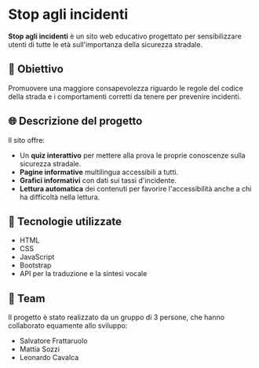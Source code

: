 # Stop agli incidenti

**Stop agli incidenti** è un sito web educativo progettato per sensibilizzare utenti di tutte le età sull'importanza della sicurezza stradale.

## 🎯 Obiettivo

Promuovere una maggiore consapevolezza riguardo le regole del codice della strada e i comportamenti corretti da tenere per prevenire incidenti.

## 🌐 Descrizione del progetto

Il sito offre:
- Un **quiz interattivo** per mettere alla prova le proprie conoscenze sulla sicurezza stradale.
- **Pagine informative** multilingua accessibili a tutti.
- **Grafici informativi** con dati sui tassi d'incidente.
- **Lettura automatica** dei contenuti per favorire l'accessibilità anche a chi ha difficoltà nella lettura.

## 🧰 Tecnologie utilizzate
- HTML
- CSS
- JavaScript
- Bootstrap
- API per la traduzione e la sintesi vocale

## 👥 Team

Il progetto è stato realizzato da un gruppo di 3 persone, che hanno collaborato equamente allo sviluppo:
 - Salvatore Frattaruolo
 - Mattia Sozzi
 - Leonardo Cavalca